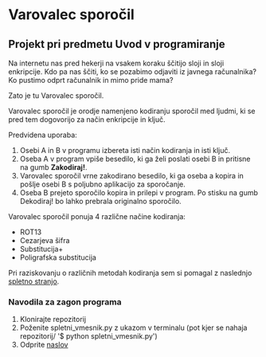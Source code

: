 # Varovalec sporočil

## Projekt pri predmetu Uvod v programiranje

Na internetu nas pred hekerji na vsakem koraku ščitijo sloji in sloji enkripcije.
Kdo pa nas ščiti, ko se pozabimo odjaviti iz javnega računalnika? Ko pustimo odprt računalnik in mimo pride mama?

Zato je tu Varovalec sporočil. 

Varovalec sporočil je orodje namenjeno kodiranju sporočil med ljudmi, ki se pred tem dogovorijo za način enkripcije in ključ.

Predvidena uporaba:
<ol>
    <li>Osebi A in B v programu izbereta isti način kodiranja in isti ključ.</li>
    <li>Oseba A v program vpiše besedilo, ki ga želi poslati osebi B in pritisne na gumb <strong>Zakodiraj!</strong>. </li>
    <li>Varovalec sporočil vrne zakodirano besedilo, ki ga oseba a kopira in pošlje osebi B s poljubno aplikacijo za sporočanje.</li>
    <li>Oseba B prejeto sporočilo kopira in prilepi v program. Po stisku na gumb <stron>Dekodiraj!</strong> bo lahko prebrala originalno sporočilo.</li>
</ol>

Varovalec sporočil ponuja 4 različne načine kodiranja:
<ul>
    <li>ROT13</li>
    <li>Cezarjeva šifra</li>
    <li>Substitucija+</li>
    <li>Poligrafska substitucija</li>
</ul>

Pri raziskovanju o različnih metodah kodiranja sem si pomagal z naslednjo [spletno stranjo](http://www.crypto-it.net/eng/simple/index.html).

### Navodila za zagon programa
<ol>
    <li>Klonirajte repozitorij</li>
    <li>Poženite spletni_vmesnik.py z ukazom v terminalu (pot kjer se nahaja repozitorij/ '$ python spletni_vmesnik.py')</li>
    <li>Odprite <a href='http://127.0.0.1:8080/'>naslov</a></li>
</ol>

    


